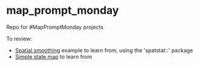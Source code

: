 # map_prompt_monday
Repo for #MapPromptMonday projects

To review:
* [Spatial smoothing](https://github.com/nrennie/tidytuesday/tree/main/2023/2023-01-10) example to learn from, using the 'spatstat::' package
* [Simple state map](https://github.com/doehm/tidytues/blob/main/scripts/2023/week%202%20birds/birds.R) to learn from
